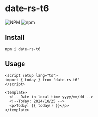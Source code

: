 # date-rs-t6

![NPM](https://img.shields.io/npm/l/date-rs-t6)
![npm](https://img.shields.io/npm/v/date-rs-t6)

## Install

```
npm i date-rs-t6
```

## Usage

```vue
<script setup lang="ts">
import { today } from 'date-rs-t6'
</script>

<template>
  <!-- Date in local time yyyy/mm/dd -->
  <!--Today: 2024/10/25 -->
  <p>Today: {{ today() }}</p>
</template>
```
